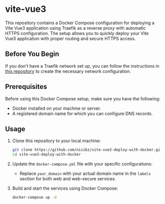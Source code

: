 # vite-vue3

This repository contains a Docker Compose configuration for deploying a Vite Vue3 application using Traefik as a reverse proxy with automatic HTTPS configuration. The setup allows you to quickly deploy your Vite Vue3 application with proper routing and secure HTTPS access.
## Before You Begin

If you don't have a Traefik network set up, you can follow the instructions in [this repository](https://github.com/nisibz/setup-traefik-with-docker.git) to create the necessary network configuration.

## Prerequisites

Before using this Docker Compose setup, make sure you have the following:

- Docker installed on your machine or server.
- A registered domain name for which you can configure DNS records.

## Usage

1. Clone this repository to your local machine:

   ```bash
   git clone https://github.com/nisibz/vite-vue3-deploy-with-docker.git
   cd vite-vue3-deploy-with-docker
   ```

2. Update the `docker-compose.yml` file with your specific configurations:

   - Replace `your_domain` with your actual domain name in the `labels` section for both web and web-secure services.

3. Build and start the services using Docker Compose:

   ```bash
   docker-compose up -d
   ```